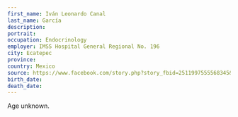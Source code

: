 ```yaml
---
first_name: Iván Leonardo Canal
last_name: García
description: 
portrait: 
occupation: Endocrinology
employer: IMSS Hospital General Regional No. 196
city: Ecatepec
province: 
country: Mexico
source: https://www.facebook.com/story.php?story_fbid=2511997555568345&amp;id=100002743761065
birth_date: 
death_date: 
---
```


Age unknown.